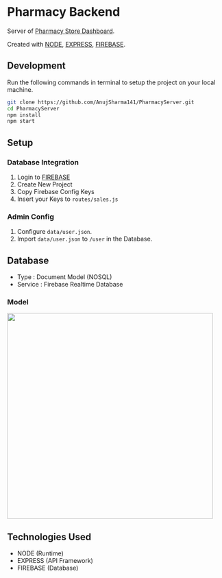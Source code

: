 # Pharmacy Backend

Server of [Pharmacy Store Dashboard](https://github.com/AnujSharma141/PharmacyDashboard). 

 Created with [NODE](https://nodejs.org/), [EXPRESS](https://expressjs.com/), [FIREBASE](https://firebase.google.com/).


## Development
Run the following commands in terminal to setup the project on your local machine.

```bash 
git clone https://github.com/AnujSharma141/PharmacyServer.git
cd PharmacyServer
npm install
npm start
```

## Setup

### Database Integration

1. Login to [FIREBASE](https://firebase.google.com/)
2. Create New Project
3. Copy Firebase Config Keys
4. Insert your Keys to `routes/sales.js`

### Admin Config
1. Configure `data/user.json`.
2. Import `data/user.json` to `/user` in the Database.

## Database

* Type : Document Model (NOSQL)
* Service : Firebase Realtime Database
 
### Model
<img src="https://i.ibb.co/BZ1GZB7/Screenshot-2020-12-22-024346.jpg" width="480">


## Technologies Used

* NODE (Runtime)
* EXPRESS (API Framework)
* FIREBASE (Database)
